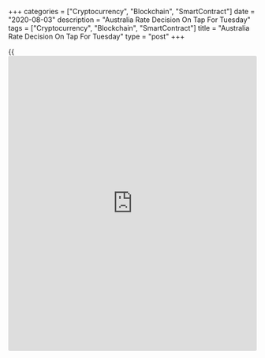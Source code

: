 +++
categories = ["Cryptocurrency", "Blockchain", "SmartContract"]
date = "2020-08-03"
description = "Australia Rate Decision On Tap For Tuesday"
tags = ["Cryptocurrency", "Blockchain", "SmartContract"]
title = "Australia Rate Decision On Tap For Tuesday"
type = "post"
+++

{{<iframe id="large-banner" src="https://www.bounty.group/#slide=9.0" width="100%" height="600" scrolling="no" style="border: 0px solid rgb(216, 221, 230); border-radius: 3px;">}}

The Reserve Bank of Australia will wrap up its monetary [policy](https://www.fintechee.com/policy/) meeting
and then announce its decision on interest rates, highlighting a modest
day for Asia-Pacific economic activity.

The RBA is widely expected to keep its benchmark lending rate at the
record low of 0.25 percent.

Australia will also release June figures for imports, exports, trade
balance and retail sales. In May, imports were down 6.0 percent on
month, while exports fell 4.0 percent for a trade surplus of A$8.025
billion. Retail sales are expected to rise 2.4 percent on month after
spiking 16.9 percent in May.

South Korea will see July numbers for consumer prices, with forecasts
calling for an increase of 0.1 percent on month and 0.35 percent on
year. That follows the 0.2 percent monthly increase and the flat annual
reading in June.

Japan will provide July numbers for Tokyo-area consumer prices, which
are considered a leading indicator for the nationwide trend. In June,
Tokyo overall inflation gained 0.3 percent on year and core CPI rose 0.2
percent.

For comments and feedback [contact](https://www.playgroundfx.com/contact/): editorial@rtt[news](https://www.letsplayfx.com/blog/forex-news-website/).com

[Economic News][1]

 **What parts of the world are seeing the best (and worst) economic
performances lately? Click[here][2] to check out our [Econ Scorecard][2]
and find out! See up-to-the-moment [ranking](https://www.playgroundfx.com/blog/crypto-exchange-ranking/)s for the best and worst
performers in [GDP][3], [unemployment rate][4], [inflation][5] and much
more.**

   1. www.rtt[news](https://www.letsplayfx.com/blog/forex-news-website/).com/Content/EconomicNews.aspx
   2. www.rtt[news](https://www.letsplayfx.com/blog/forex-news-website/).com/economic-scorecard/world-rank/unemployment-rate/highest-performance.aspx
   3. www.rtt[news](https://www.letsplayfx.com/blog/forex-news-website/).com/economic-scorecard/world-rank/GDP/highest-performance.aspx
   4. www.rtt[news](https://www.letsplayfx.com/blog/forex-news-website/).com/economic-scorecard/world-rank/unemployment-rate/lowest-performance.aspx
   5. www.rtt[news](https://www.letsplayfx.com/blog/forex-news-website/).com/economic-scorecard/world-rank/CPI/highest-performance.aspx